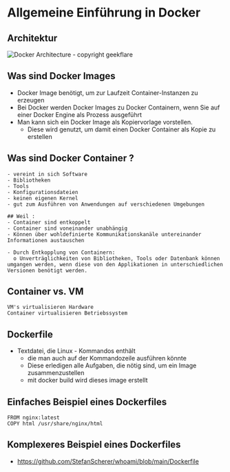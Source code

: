 # Allgemeine Einführung in Docker 

## Architektur 

![Docker Architecture - copyright geekflare](https://geekflare.com/wp-content/uploads/2019/09/docker-architecture-609x270.png)

## Was sind Docker Images 

  * Docker Image benötigt, um zur Laufzeit Container-Instanzen zu erzeugen 
  * Bei Docker werden Docker Images zu Docker Containern, wenn Sie auf einer Docker Engine als Prozess ausgeführt
  * Man kann sich ein Docker Image als Kopiervorlage vorstellen.
    * Diese wird genutzt, um damit einen Docker Container als Kopie zu erstellen   

## Was sind Docker Container ? 

```
- vereint in sich Software
- Bibliotheken 
- Tools 
- Konfigurationsdateien 
- keinen eigenen Kernel 
- gut zum Ausführen von Anwendungen auf verschiedenen Umgebungen 

## Weil :
- Container sind entkoppelt
- Container sind voneinander unabhängig 
- Können über wohldefinierte Kommunikationskanäle untereinander Informationen austauschen

- Durch Entkopplung von Containern:
  o Unverträglichkeiten von Bibliotheken, Tools oder Datenbank können umgangen werden, wenn diese von den Applikationen in unterschiedlichen Versionen benötigt werden.
```

## Container vs. VM 

```
VM's virtualisieren Hardware
Container virtualisieren Betriebssystem 
```

## Dockerfile 

 * Textdatei, die Linux - Kommandos enthält
   * die man auch auf der Kommandozeile ausführen könnte 
   * Diese erledigen alle Aufgaben, die nötig sind, um ein Image zusammenzustellen
   * mit docker build wird dieses image erstellt 

## Einfaches Beispiel eines Dockerfiles

```
FROM nginx:latest
COPY html /usr/share/nginx/html
```

## Komplexeres Beispiel eines Dockerfiles 

  * https://github.com/StefanScherer/whoami/blob/main/Dockerfile
